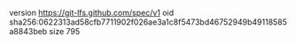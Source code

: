 version https://git-lfs.github.com/spec/v1
oid sha256:0622313ad58cfb7711902f026ae3a1c8f5473bd46752949b49118585a8843beb
size 795
